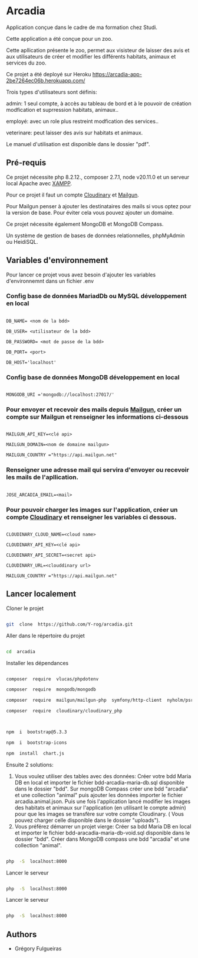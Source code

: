 # Arcadia

Application conçue dans le cadre de ma formation chez Studi.

Cette application a été conçue pour un zoo.

Cette apllication présente le zoo, permet aux visisteur de laisser des avis et aux utilisateurs de créer et modifier les différents habitats, animaux et services du zoo.

Ce projet a été deployé sur Heroku https://arcadia-app-2be7264ec06b.herokuapp.com/

Trois types d'utilisateurs sont définis:

admin: 1 seul compte, à accès au tableau de bord et à le pouvoir de création modfication et suprression habitats, animaux..

employé: avec un role plus restreint modfication des services..

veterinare: peut laisser des avis sur habitats et animaux.

Le manuel d'utilisation est disponible dans le dossier "pdf".

## Pré-requis

Ce projet nécessite php 8.2.12., composer 2.7.1, node v20.11.0 et un serveur local Apache avec [XAMPP](https://www.apachefriends.org/fr/).

Pour ce projet il faut un compte [Cloudinary](https://cloudinary.com/) et [Mailgun](https://www.mailgun.com/).

Pour Mailgun penser à ajouter les destinataires des mails si vous optez pour la version de base. Pour éviter cela vous pouvez ajouter un domaine.

Ce projet nécessite également MongoDB et MongoDB Compass.

Un système de gestion de bases de données relationnelles, phpMyAdmin ou HeidiSQL.

## Variables d'environnement

Pour lancer ce projet vous avez besoin d'ajouter les variables d'environnemnt dans un fichier .env

### Config base de données MariadDb ou MySQL développement en local

```

DB_NAME= <nom de la bdd>

DB_USER= <utilisateur de la bdd>

DB_PASSWORD= <mot de passe de la bdd>

DB_PORT= <port>

DB_HOST='localhost'

```

### Config base de données MongoDB développement en local

```

MONGODB_URI ='mongodb://localhost:27017/'

```

### Pour envoyer et recevoir des mails depuis [Mailgun](https://www.mailgun.com/), créer un compte sur Mailgun et renseigner les informations ci-dessous

```

MAILGUN_API_KEY=<clé api>

MAILGUN_DOMAIN=<nom de domaine mailgun>

MAILGUN_COUNTRY ="https://api.mailgun.net"

```

### Renseigner une adresse mail qui servira d'envoyer ou recevoir les mails de l'apllication.

```

JOSE_ARCADIA_EMAIL=<mail>

```

### Pour pouvoir charger les images sur l'application, créer un compte [Cloudinary](https://cloudinary.com/) et renseigner les variables ci dessous.

```

CLOUDINARY_CLOUD_NAME=<cloud name>

CLOUDINARY_API_KEY=<clé api>

CLOUDINARY_API_SECRET=<secret api>

CLOUDINARY_URL=<clouddinary url>

MAILGUN_COUNTRY ="https://api.mailgun.net"

```

## Lancer localement

Cloner le projet

```bash

git  clone  https://github.com/Y-rog/arcadia.git

```

Aller dans le répertoire du projet

```bash

cd  arcadia

```

Installer les dépendances

```bash

composer  require  vlucas/phpdotenv

composer  require  mongodb/mongodb

composer  require  mailgun/mailgun-php  symfony/http-client  nyholm/psr7

composer  require  cloudinary/cloudinary_php



npm  i  bootstrap@5.3.3

npm  i  bootstrap-icons

npm  install  chart.js

```

Ensuite 2 solutions:

1.  Vous voulez utiliser des tables avec des données:
    Créer votre bdd Maria DB en local et importer le fichier bdd-arcadia-maria-db.sql disponible dans le dossier "bdd".
    Sur mongoDB Compass créer une bdd "arcadia" et une collection "animal" puis ajouter les données importer le fichier arcadia.animal.json.
    Puis une fois l'application lancé modifier les images des habitats et animaux sur l'application (en utilisant le compte admin) pour que les images se transfère sur votre compte Cloudinary. ( Vous pouvez charger celle disponible dans le dossier "uploads").
2.  Vous préférez démarrer un projet vierge:
    Créer sa bdd Maria DB en local et importer le fichier bdd-aracadia-maria-db-void.sql disponible dans le dossier "bdd".
    Créer dans MongoDB compass une bdd "arcadia" et une collection "animal".

```bash

php  -S  localhost:8000

```

Lancer le serveur

```bash

php  -S  localhost:8000

```

Lancer le serveur

```bash

php  -S  localhost:8000

```

## Authors

- Grégory Fulgueiras
